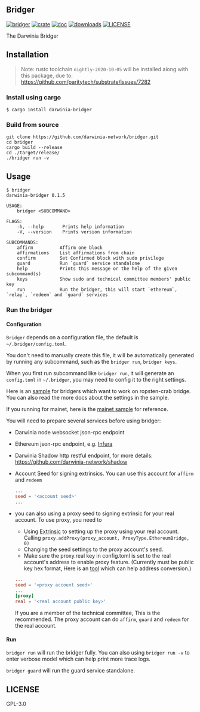 ## Bridger

[![bridger](https://github.com/darwinia-network/bridger/workflows/bridger/badge.svg)](https://github.com/darwinia-network/bridger)
[![crate](https://img.shields.io/crates/v/darwinia-bridger.svg)](https://crates.io/crates/darwinia-bridger)
[![doc](https://img.shields.io/badge/current-docs-brightgreen.svg)](https://docs.rs/darwinia-bridger/)
[![downloads](https://img.shields.io/crates/d/darwinia-bridger.svg)](https://crates.io/crates/darwinia-bridger)
[![LICENSE](https://img.shields.io/crates/l/darwinia-bridger.svg)](https://choosealicense.com/licenses/gpl/)

The Darwinia Bridger

## Installation

> Note: rustc toolchain `nightly-2020-10-05` will be installed along with this package, due to: https://github.com/paritytech/substrate/issues/7282

### Install using cargo

```
$ cargo install darwinia-bridger
```

### Build from source

```
git clone https://github.com/darwinia-network/bridger.git
cd bridger
cargo build --release
cd ./target/release/
./bridger run -v
```

## Usage

```
$ bridger
darwinia-bridger 0.1.5

USAGE:
    bridger <SUBCOMMAND>

FLAGS:
    -h, --help       Prints help information
    -V, --version    Prints version information

SUBCOMMANDS:
    affirm          Affirm one block
    affirmations    List affirmations from chain
    confirm         Set Confirmed block with sudo privilege
    guard           Run `guard` service standalone
    help            Prints this message or the help of the given subcommand(s)
    keys            Show sudo and technical committee members' public key
    run             Run the bridger, this will start `ethereum`, `relay`, `redeem` and `guard` services
```

### Run the bridger

#### Configuration

`Bridger` depends on a configuration file, the default is `~/.bridger/config.toml`. 

You don't need to manually create this file, it will be automatically generated by running any subcommand, such as the `bridger run`, `bridger keys`.

When you first run subcommand like ```bridger run```, it will generate an ```config.toml``` in ```~/.bridger```, you may need to config it to the right settings.

Here is an [sample](./.maintain/ropsten_crab_config.toml.sample) for bridgers which want to work on ropsten-crab bridge.
You can also read the more docs about the settings in the sample.

If you running for mainet, here is the [mainet sample](./.maintain/mainet_config.toml.sample) for reference.

You will need to prepare several services before using bridger:
- Darwinia node websocket json-rpc endpoint
- Ethereum json-rpc endpoint, e.g. [Infura](https://infura.io/)
- Darwinia Shadow http restful endpoint, for more details: https://github.com/darwinia-network/shadow
- Account Seed for signing extrinsics. You can use this account for `affirm` and `redeem`
  ```toml
  ...
  seed = '<account seed>'
  ...
  ```
- you can also using a proxy seed to signing extrinsic for your real account. To use proxy, you need to
    + Using [Extrinsic](https://apps.darwinia.network/#/extrinsics) to setting up the proxy using your real account. Calling ```proxy.addProxy(proxy_account, ProxyType.EthereumBridge, 0)```
    + Changing the seed settings to the proxy account's seed.
    + Make sure the proxy.real key in config.toml is set to the real account's address to enable proxy feature. (Currently must be public key hex format, Here is an [tool](https://crab.subscan.io/tools/ss58_transform) which can help address conversion.)    
  
  ```toml
  ...
  seed = '<proxy account seed>' 
  ...
  [proxy]
  real = '<real account public key>'
  ``` 
      
  If you are a member of the technical committee, This is the recommended. The proxy account can do `affirm`, `guard` and `redeem` for the real account.
      
#### Run

`bridger run` will run the bridger fully. You can also using ```bridger run -v``` to enter verbose model which can help print more trace logs.    

`bridger guard` will run the guard service standalone.

## LICENSE

GPL-3.0
